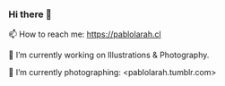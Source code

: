 ### Hi there 👋

 📫 How to reach me: <https://pablolarah.cl> 
 
 
 🔭 I’m currently working on Illustrations & Photography.
 
 
 🌱 I’m currently photographing: <pablolarah.tumblr.com>  


<!--
**pablolarah/pablolarah** is a ✨ _special_ ✨ repository because its `README.md` (this file) appears on your GitHub profile.

Here are some ideas to get you started:

- 🔭 I’m currently working on ...
- 🌱 I’m currently learning ...
- 👯 I’m looking to collaborate on ...
- 🤔 I’m looking for help with ...
- 💬 Ask me about ...
- 📫 How to reach me: ...
- 😄 Pronouns: ...
- ⚡ Fun fact: ...
-->
